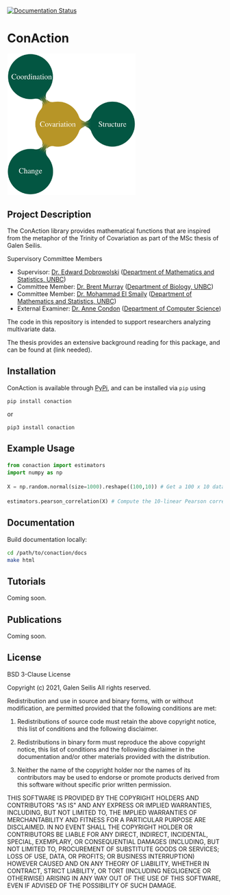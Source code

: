 [![Documentation Status](https://readthedocs.org/projects/conaction/badge/?version=latest)](https://conaction.readthedocs.io/en/latest/?badge=latest)

# ConAction

<img src="imgs/trinity_of_covariation.png" alt='Instantiations of the Trinity of Covariation' width="300"/>

## Project Description
The ConAction library provides mathematical functions that are inspired from the metaphor of the Trinity of Covariation as part of the MSc thesis of Galen Seilis.

Supervisory Committee Members

- Supervisor: [Dr. Edward Dobrowolski](https://www2.unbc.ca/people/dobrowolski-dr-edward) ([Department of Mathematics and Statistics, UNBC](https://www2.unbc.ca/math-statistics))
- Committee Member: [Dr. Brent Murray](https://web.unbc.ca/~murrayb/) ([Department of Biology, UNBC](https://www2.unbc.ca/biology))
- Committee Member: [Dr. Mohammad El Smaily](https://smaily.opened.ca/) ([Department of Mathematics and Statistics, UNBC](https://www2.unbc.ca/math-statistics))
- External Examiner: [Dr. Anne Condon](https://www.cs.ubc.ca/~condon/) ([Department of Computer Science](https://www.cs.ubc.ca/about))

The code in this repository is intended to support researchers analyzing multivariate data.

The thesis provides an extensive background reading for this package, and can be found at (link needed).

## Installation
ConAction is available through [PyPi](https://pypi.org/project/conaction/), and can be installed via `pip` using
```
pip install conaction
```
or 
```
pip3 install conaction
```

## Example Usage

```python
from conaction import estimators
import numpy as np

X = np.random.normal(size=1000).reshape((100,10)) # Get a 100 x 10 data table

estimators.pearson_correlation(X) # Compute the 10-linear Pearson correlation coefficient
```

## Documentation


Build documentation locally:

```bash
cd /path/to/conaction/docs
make html
```

## Tutorials

Coming soon.

## Publications

Coming soon.

## License

BSD 3-Clause License

Copyright (c) 2021, Galen Seilis
All rights reserved.

Redistribution and use in source and binary forms, with or without
modification, are permitted provided that the following conditions are met:

1. Redistributions of source code must retain the above copyright notice, this
   list of conditions and the following disclaimer.

2. Redistributions in binary form must reproduce the above copyright notice,
   this list of conditions and the following disclaimer in the documentation
   and/or other materials provided with the distribution.

3. Neither the name of the copyright holder nor the names of its
   contributors may be used to endorse or promote products derived from
   this software without specific prior written permission.

THIS SOFTWARE IS PROVIDED BY THE COPYRIGHT HOLDERS AND CONTRIBUTORS "AS IS"
AND ANY EXPRESS OR IMPLIED WARRANTIES, INCLUDING, BUT NOT LIMITED TO, THE
IMPLIED WARRANTIES OF MERCHANTABILITY AND FITNESS FOR A PARTICULAR PURPOSE ARE
DISCLAIMED. IN NO EVENT SHALL THE COPYRIGHT HOLDER OR CONTRIBUTORS BE LIABLE
FOR ANY DIRECT, INDIRECT, INCIDENTAL, SPECIAL, EXEMPLARY, OR CONSEQUENTIAL
DAMAGES (INCLUDING, BUT NOT LIMITED TO, PROCUREMENT OF SUBSTITUTE GOODS OR
SERVICES; LOSS OF USE, DATA, OR PROFITS; OR BUSINESS INTERRUPTION) HOWEVER
CAUSED AND ON ANY THEORY OF LIABILITY, WHETHER IN CONTRACT, STRICT LIABILITY,
OR TORT (INCLUDING NEGLIGENCE OR OTHERWISE) ARISING IN ANY WAY OUT OF THE USE
OF THIS SOFTWARE, EVEN IF ADVISED OF THE POSSIBILITY OF SUCH DAMAGE.
